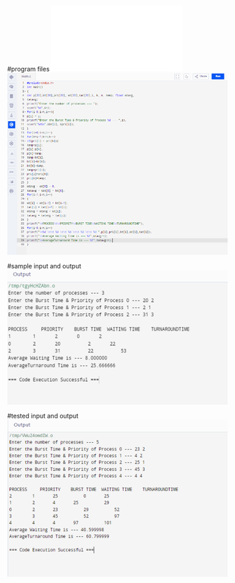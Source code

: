 #program files
![program_file](priority.c)
![program_file](program_5A2.PNG)

#sample input and output
![sample_input](sample_IO_5A2.PNG)

#tested input and output
![tested_input](tested_IO_5A2.PNG)
